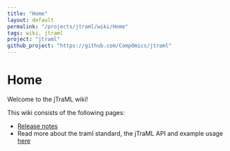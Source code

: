 ```yaml
---
title: "Home"
layout: default
permalink: "/projects/jtraml/wiki/Home"
tags: wiki, jtraml
project: "jtraml"
github_project: "https://github.com/CompOmics/jtraml"
---
```


# Home
Welcome to the jTraML wiki!

This wiki consists of the following pages:

  * [Release notes](/projects/jtraml/wiki/ReleaseNotes)
  * Read more about the traml standard, the jTraML API and example usage [here](/projects/jtraml/wiki/UsageAndExamples)

